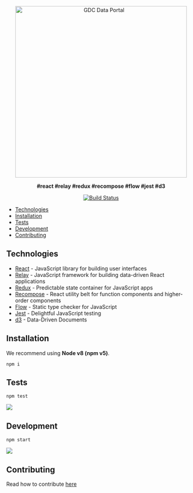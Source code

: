 <p align="center">
	<a href="https://portal.gdc.cancer.gov/">
		<img src="http://i.imgur.com/b6arSwT.png" width="456" alt="GDC Data Portal">
	</a>
</p>
<p align="center">
  <b>#react #relay #redux #recompose #flow #jest #d3</b>
</p>
<p align="center">
	<a href="https://travis-ci.org/NCI-GDC/portal-ui">
		<img src="https://travis-ci.org/NCI-GDC/portal-ui.svg?branch=next"
			 alt="Build Status">
	</a>
</p>

- [Technologies](#technologies)
- [Installation](#installation)
- [Tests](#tests)
- [Development](#development)
- [Contributing](#contributing)

## Technologies

- [React](https://facebook.github.io/react/) - JavaScript library for building user interfaces
- [Relay](https://facebook.github.io/relay/) - JavaScript framework for building data-driven React applications
- [Redux](http://redux.js.org/) - Predictable state container for JavaScript apps
- [Recompose](https://github.com/acdlite/recompose) - React utility belt for function components and higher-order components
- [Flow](https://flow.org/) - Static type checker for JavaScript
- [Jest](https://facebook.github.io/jest/) - Delightful JavaScript testing
- [d3](https://d3js.org/) - Data-Driven Documents

## Installation

We recommend using **Node v8 (npm v5)**.

```
npm i
```

## Tests

```
npm test
```

<img src="http://i.imgur.com/5b9sN0C.png" />

## Development

```
npm start
```

<img src="http://i.imgur.com/3IXyJfy.png" />

## Contributing

Read how to contribute [here](CONTRIBUTING.md)
